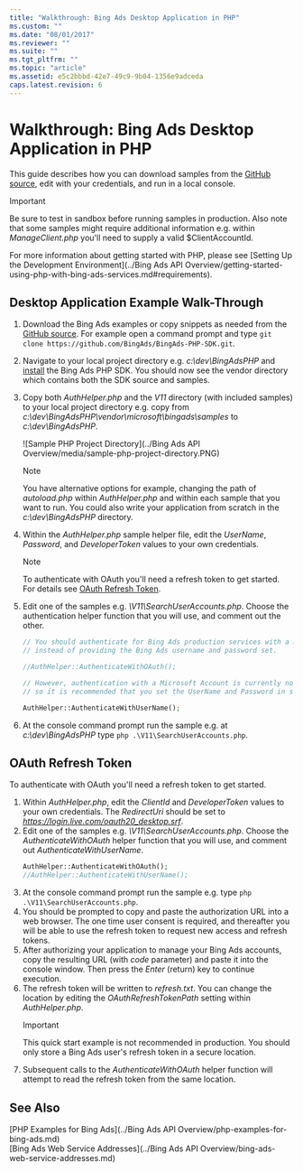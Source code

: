 ```yaml
---
title: "Walkthrough: Bing Ads Desktop Application in PHP"
ms.custom: ""
ms.date: "08/01/2017"
ms.reviewer: ""
ms.suite: ""
ms.tgt_pltfrm: ""
ms.topic: "article"
ms.assetid: e5c2bbbd-42e7-49c9-9b04-1356e9adceda
caps.latest.revision: 6
---
```

# Walkthrough: Bing Ads Desktop Application in PHP
This guide describes how you can download samples from the [GitHub source](https://go.microsoft.com/fwlink/?linkid=838593), edit with your credentials, and run in a local console. 

> [!IMPORTANT] 
> Be sure to test in sandbox before running samples in production. Also note that some samples might require additional information e.g. within *ManageClient.php* you'll need to supply a valid $ClientAccountId.

For more information about getting started with PHP, please see [Setting Up the Development Environment](../Bing Ads API Overview/getting-started-using-php-with-bing-ads-services.md#requirements). 


## <a name="desktopapp"></a>Desktop Application Example Walk-Through

1.  Download the Bing Ads examples or copy snippets as needed from the [GitHub source](https://go.microsoft.com/fwlink/?linkid=838593). For example open a command prompt and type `git clone https://github.com/BingAds/BingAds-PHP-SDK.git`. 
2.  Navigate to your local project directory e.g. *c:\dev\BingAdsPHP* and [install](Get%20Started%20Using%20PHP%20with%20Bing%20Ads%20Services.md#installation) the Bing Ads PHP SDK. You should now see the vendor directory which contains both the SDK source and samples. 
3.  Copy both *AuthHelper.php* and the *V11* directory (with included samples) to your local project directory e.g. copy from *c:\dev\BingAdsPHP\vendor\microsoft\bingads\samples* to *c:\dev\BingAdsPHP*.

    ![Sample PHP Project Directory](../Bing Ads API Overview/media/sample-php-project-directory.PNG)  
    > [!NOTE]
    > You have alternative options for example, changing the path of *autoload.php* within *AuthHelper.php* and within each sample that you want to run. You could also write your application from scratch in the *c:\dev\BingAdsPHP* directory. 
    
4. Within the *AuthHelper.php* sample helper file, edit the *UserName*, *Password*, and *DeveloperToken* values to your own credentials. 
   > [!NOTE] 
   > To authenticate with OAuth you'll need a refresh token to get started. For details see [OAuth Refresh Token](#oauth).
5. Edit one of the samples e.g. *\V11\SearchUserAccounts.php*. Choose the authentication helper function that you will use, and comment out the other. 
   ```php
   // You should authenticate for Bing Ads production services with a Microsoft Account, 
   // instead of providing the Bing Ads username and password set. 
   
   //AuthHelper::AuthenticateWithOAuth();
   
   // However, authentication with a Microsoft Account is currently not supported in Sandbox,
   // so it is recommended that you set the UserName and Password in sandbox for testing.
   
   AuthHelper::AuthenticateWithUserName();
   ```
6. At the console command prompt run the sample e.g. at *c:\dev\BingAdsPHP* type `php .\V11\SearchUserAccounts.php`. 
   
## <a name="oauth"></a>OAuth Refresh Token
To authenticate with OAuth you'll need a refresh token to get started.
1. Within *AuthHelper.php*, edit the *ClientId* and *DeveloperToken* values to your own credentials. The *RedirectUri* should be set to *https://login.live.com/oauth20_desktop.srf*.
2. Edit one of the samples e.g. *\V11\SearchUserAccounts.php*. Choose the *AuthenticateWithOAuth* helper function that you will use, and comment out *AuthenticateWithUserName*. 
   ```php
   AuthHelper::AuthenticateWithOAuth();
   //AuthHelper::AuthenticateWithUserName();
   ```
3. At the console command prompt run the sample e.g. type `php .\V11\SearchUserAccounts.php`. 
4. You should be prompted to copy and paste the authorization URL into a web browser. The one time user consent is required, and thereafter you will be able to use the refresh token to request new access and refresh tokens.
5. After authorizing your application to manage your Bing Ads accounts, copy the resulting URL (with *code* parameter) and paste it into the console window. Then press the *Enter* (return) key to continue execution.
6. The refresh token will be written to *refresh.txt*. You can change the location by editing the *OAuthRefreshTokenPath* setting within *AuthHelper.php*.
   > [!IMPORTANT] 
   > This quick start example is not recommended in production. You should only store a Bing Ads user's refresh token in a secure location.
7. Subsequent calls to the *AuthenticateWithOAuth* helper function will attempt to read the refresh token from the same location. 
   

## See Also
[PHP Examples for Bing Ads](../Bing Ads API Overview/php-examples-for-bing-ads.md)  
[Bing Ads Web Service Addresses](../Bing Ads API Overview/bing-ads-web-service-addresses.md)  

